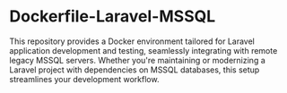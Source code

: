 # Dockerfile-Laravel-MSSQL
This repository provides a Docker environment tailored for Laravel application development and testing, seamlessly integrating with remote legacy MSSQL servers. Whether you're maintaining or modernizing a Laravel project with dependencies on MSSQL databases, this setup streamlines your development workflow.
